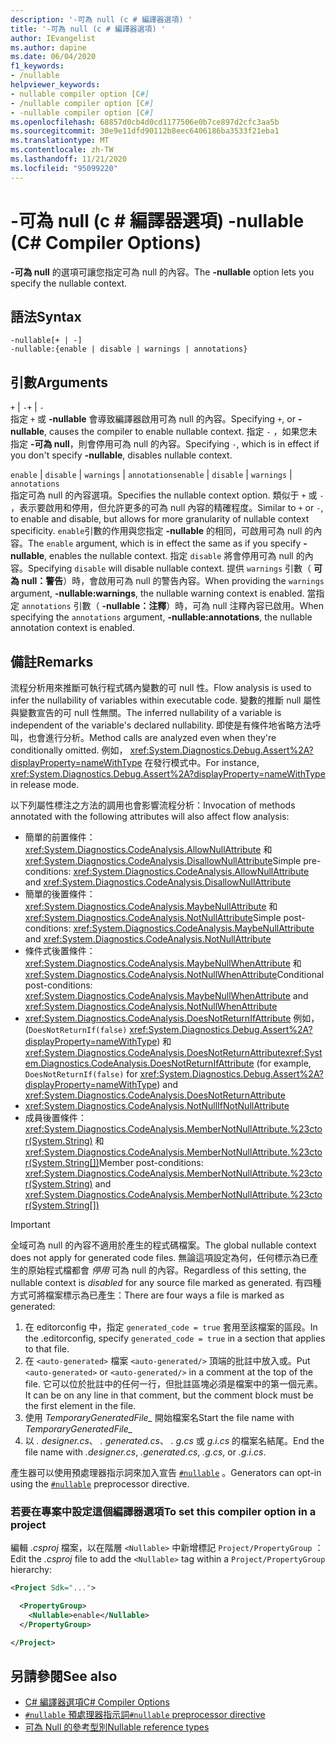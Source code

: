 ```yaml
---
description: '-可為 null (c # 編譯器選項) '
title: '-可為 null (c # 編譯器選項) '
author: IEvangelist
ms.author: dapine
ms.date: 06/04/2020
f1_keywords:
- /nullable
helpviewer_keywords:
- nullable compiler option [C#]
- /nullable compiler option [C#]
- -nullable compiler option [C#]
ms.openlocfilehash: 68857d0cb4d0cd1177506e0b7ce897d2cfc3aa5b
ms.sourcegitcommit: 30e9e11dfd90112b8eec6406186ba3533f21eba1
ms.translationtype: MT
ms.contentlocale: zh-TW
ms.lasthandoff: 11/21/2020
ms.locfileid: "95099220"
---
```

# <a name="-nullable-c-compiler-options"></a><span data-ttu-id="671f9-103">-可為 null (c # 編譯器選項) </span><span class="sxs-lookup"><span data-stu-id="671f9-103">-nullable (C# Compiler Options)</span></span>

<span data-ttu-id="671f9-104">**-可為 null** 的選項可讓您指定可為 null 的內容。</span><span class="sxs-lookup"><span data-stu-id="671f9-104">The **-nullable** option lets you specify the nullable context.</span></span>

## <a name="syntax"></a><span data-ttu-id="671f9-105">語法</span><span class="sxs-lookup"><span data-stu-id="671f9-105">Syntax</span></span>

```console
-nullable[+ | -]
-nullable:{enable | disable | warnings | annotations}
```

## <a name="arguments"></a><span data-ttu-id="671f9-106">引數</span><span class="sxs-lookup"><span data-stu-id="671f9-106">Arguments</span></span>

<span data-ttu-id="671f9-107">`+` &#124; `-`</span><span class="sxs-lookup"><span data-stu-id="671f9-107">`+` &#124; `-`</span></span>  
<span data-ttu-id="671f9-108">指定 `+` 或 **-nullable** 會導致編譯器啟用可為 null 的內容。</span><span class="sxs-lookup"><span data-stu-id="671f9-108">Specifying `+`, or **-nullable**, causes the compiler to enable nullable context.</span></span> <span data-ttu-id="671f9-109">指定 `-` ，如果您未指定 **-可為 null**，則會停用可為 null 的內容。</span><span class="sxs-lookup"><span data-stu-id="671f9-109">Specifying `-`, which is in effect if you don't specify **-nullable**, disables nullable context.</span></span>

<span data-ttu-id="671f9-110">`enable` &#124; `disable` &#124; `warnings` &#124; `annotations`</span><span class="sxs-lookup"><span data-stu-id="671f9-110">`enable` &#124; `disable` &#124; `warnings` &#124; `annotations`</span></span>  
<span data-ttu-id="671f9-111">指定可為 null 的內容選項。</span><span class="sxs-lookup"><span data-stu-id="671f9-111">Specifies the nullable context option.</span></span> <span data-ttu-id="671f9-112">類似于 `+` 或 `-` ，表示要啟用和停用，但允許更多的可為 null 內容的精確程度。</span><span class="sxs-lookup"><span data-stu-id="671f9-112">Similar to `+` or `-`, to enable and disable, but allows for more granularity of nullable context specificity.</span></span> <span data-ttu-id="671f9-113">`enable`引數的作用與您指定 **-nullable** 的相同，可啟用可為 null 的內容。</span><span class="sxs-lookup"><span data-stu-id="671f9-113">The `enable` argument, which is in effect the same as if you specify **-nullable**, enables the nullable context.</span></span> <span data-ttu-id="671f9-114">指定 `disable` 將會停用可為 null 的內容。</span><span class="sxs-lookup"><span data-stu-id="671f9-114">Specifying `disable` will disable nullable context.</span></span> <span data-ttu-id="671f9-115">提供 `warnings` 引數（ **可為 null：警告**）時，會啟用可為 null 的警告內容。</span><span class="sxs-lookup"><span data-stu-id="671f9-115">When providing the `warnings` argument, **-nullable:warnings**, the nullable warning context is enabled.</span></span> <span data-ttu-id="671f9-116">當指定 `annotations` 引數（ **-nullable：注釋**）時，可為 null 注釋內容已啟用。</span><span class="sxs-lookup"><span data-stu-id="671f9-116">When specifying the `annotations` argument, **-nullable:annotations**, the nullable annotation context is enabled.</span></span>

## <a name="remarks"></a><span data-ttu-id="671f9-117">備註</span><span class="sxs-lookup"><span data-stu-id="671f9-117">Remarks</span></span>

<span data-ttu-id="671f9-118">流程分析用來推斷可執行程式碼內變數的可 null 性。</span><span class="sxs-lookup"><span data-stu-id="671f9-118">Flow analysis is used to infer the nullability of variables within executable code.</span></span> <span data-ttu-id="671f9-119">變數的推斷 null 屬性與變數宣告的可 null 性無關。</span><span class="sxs-lookup"><span data-stu-id="671f9-119">The inferred nullability of a variable is independent of the variable's declared nullability.</span></span> <span data-ttu-id="671f9-120">即使是有條件地省略方法呼叫，也會進行分析。</span><span class="sxs-lookup"><span data-stu-id="671f9-120">Method calls are analyzed even when they're conditionally omitted.</span></span> <span data-ttu-id="671f9-121">例如， <xref:System.Diagnostics.Debug.Assert%2A?displayProperty=nameWithType> 在發行模式中。</span><span class="sxs-lookup"><span data-stu-id="671f9-121">For instance, <xref:System.Diagnostics.Debug.Assert%2A?displayProperty=nameWithType> in release mode.</span></span>

<span data-ttu-id="671f9-122">以下列屬性標注之方法的調用也會影響流程分析：</span><span class="sxs-lookup"><span data-stu-id="671f9-122">Invocation of methods annotated with the following attributes will also affect flow analysis:</span></span>

- <span data-ttu-id="671f9-123">簡單的前置條件： <xref:System.Diagnostics.CodeAnalysis.AllowNullAttribute> 和 <xref:System.Diagnostics.CodeAnalysis.DisallowNullAttribute></span><span class="sxs-lookup"><span data-stu-id="671f9-123">Simple pre-conditions: <xref:System.Diagnostics.CodeAnalysis.AllowNullAttribute> and <xref:System.Diagnostics.CodeAnalysis.DisallowNullAttribute></span></span>
- <span data-ttu-id="671f9-124">簡單的後置條件： <xref:System.Diagnostics.CodeAnalysis.MaybeNullAttribute> 和 <xref:System.Diagnostics.CodeAnalysis.NotNullAttribute></span><span class="sxs-lookup"><span data-stu-id="671f9-124">Simple post-conditions: <xref:System.Diagnostics.CodeAnalysis.MaybeNullAttribute> and <xref:System.Diagnostics.CodeAnalysis.NotNullAttribute></span></span>
- <span data-ttu-id="671f9-125">條件式後置條件： <xref:System.Diagnostics.CodeAnalysis.MaybeNullWhenAttribute> 和 <xref:System.Diagnostics.CodeAnalysis.NotNullWhenAttribute></span><span class="sxs-lookup"><span data-stu-id="671f9-125">Conditional post-conditions: <xref:System.Diagnostics.CodeAnalysis.MaybeNullWhenAttribute> and <xref:System.Diagnostics.CodeAnalysis.NotNullWhenAttribute></span></span>
- <span data-ttu-id="671f9-126"><xref:System.Diagnostics.CodeAnalysis.DoesNotReturnIfAttribute> 例如， (`DoesNotReturnIf(false)` <xref:System.Diagnostics.Debug.Assert%2A?displayProperty=nameWithType>) 和 <xref:System.Diagnostics.CodeAnalysis.DoesNotReturnAttribute></span><span class="sxs-lookup"><span data-stu-id="671f9-126"><xref:System.Diagnostics.CodeAnalysis.DoesNotReturnIfAttribute> (for example, `DoesNotReturnIf(false)` for <xref:System.Diagnostics.Debug.Assert%2A?displayProperty=nameWithType>) and <xref:System.Diagnostics.CodeAnalysis.DoesNotReturnAttribute></span></span>
- <xref:System.Diagnostics.CodeAnalysis.NotNullIfNotNullAttribute>
- <span data-ttu-id="671f9-127">成員後置條件： <xref:System.Diagnostics.CodeAnalysis.MemberNotNullAttribute.%23ctor(System.String)> 和 <xref:System.Diagnostics.CodeAnalysis.MemberNotNullAttribute.%23ctor(System.String[])></span><span class="sxs-lookup"><span data-stu-id="671f9-127">Member post-conditions: <xref:System.Diagnostics.CodeAnalysis.MemberNotNullAttribute.%23ctor(System.String)> and <xref:System.Diagnostics.CodeAnalysis.MemberNotNullAttribute.%23ctor(System.String[])></span></span>

> [!IMPORTANT]
> <span data-ttu-id="671f9-128">全域可為 null 的內容不適用於產生的程式碼檔案。</span><span class="sxs-lookup"><span data-stu-id="671f9-128">The global nullable context does not apply for generated code files.</span></span> <span data-ttu-id="671f9-129">無論這項設定為何，任何標示為已產生的原始程式檔都會 *停用* 可為 null 的內容。</span><span class="sxs-lookup"><span data-stu-id="671f9-129">Regardless of this setting, the nullable context is *disabled* for any source file marked as generated.</span></span> <span data-ttu-id="671f9-130">有四種方式可將檔案標示為已產生：</span><span class="sxs-lookup"><span data-stu-id="671f9-130">There are four ways a file is marked as generated:</span></span>
>
> 1. <span data-ttu-id="671f9-131">在 editorconfig 中，指定 `generated_code = true` 套用至該檔案的區段。</span><span class="sxs-lookup"><span data-stu-id="671f9-131">In the .editorconfig, specify `generated_code = true` in a section that applies to that file.</span></span>
> 1. <span data-ttu-id="671f9-132">在 `<auto-generated>` 檔案 `<auto-generated/>` 頂端的批註中放入或。</span><span class="sxs-lookup"><span data-stu-id="671f9-132">Put `<auto-generated>` or `<auto-generated/>` in a comment at the top of the file.</span></span> <span data-ttu-id="671f9-133">它可以位於批註中的任何一行，但批註區塊必須是檔案中的第一個元素。</span><span class="sxs-lookup"><span data-stu-id="671f9-133">It can be on any line in that comment, but the comment block must be the first element in the file.</span></span>
> 1. <span data-ttu-id="671f9-134">使用 *TemporaryGeneratedFile_* 開始檔案名</span><span class="sxs-lookup"><span data-stu-id="671f9-134">Start the file name with *TemporaryGeneratedFile_*</span></span>
> 1. <span data-ttu-id="671f9-135">以 *. designer.cs*、 *. generated.cs*、 *. g.cs* 或 *g.i.cs* 的檔案名結尾。</span><span class="sxs-lookup"><span data-stu-id="671f9-135">End the file name with *.designer.cs*, *.generated.cs*, *.g.cs*, or *.g.i.cs*.</span></span>
>
> <span data-ttu-id="671f9-136">產生器可以使用預處理器指示詞來加入宣告 [`#nullable`](../preprocessor-directives/preprocessor-nullable.md) 。</span><span class="sxs-lookup"><span data-stu-id="671f9-136">Generators can opt-in using the [`#nullable`](../preprocessor-directives/preprocessor-nullable.md) preprocessor directive.</span></span>

### <a name="to-set-this-compiler-option-in-a-project"></a><span data-ttu-id="671f9-137">若要在專案中設定這個編譯器選項</span><span class="sxs-lookup"><span data-stu-id="671f9-137">To set this compiler option in a project</span></span>

<span data-ttu-id="671f9-138">編輯 *.csproj* 檔案，以在階層 `<Nullable>` 中新增標記 `Project/PropertyGroup` ：</span><span class="sxs-lookup"><span data-stu-id="671f9-138">Edit the *.csproj* file to add the `<Nullable>` tag within a `Project/PropertyGroup` hierarchy:</span></span>

```xml
<Project Sdk="...">

  <PropertyGroup>
    <Nullable>enable</Nullable>
  </PropertyGroup>

</Project>
```

## <a name="see-also"></a><span data-ttu-id="671f9-139">另請參閱</span><span class="sxs-lookup"><span data-stu-id="671f9-139">See also</span></span>

- [<span data-ttu-id="671f9-140">C# 編譯器選項</span><span class="sxs-lookup"><span data-stu-id="671f9-140">C# Compiler Options</span></span>](./index.md)
- [<span data-ttu-id="671f9-141">`#nullable` 預處理器指示詞</span><span class="sxs-lookup"><span data-stu-id="671f9-141">`#nullable` preprocessor directive</span></span>](../preprocessor-directives/preprocessor-nullable.md)
- [<span data-ttu-id="671f9-142">可為 Null 的參考型別</span><span class="sxs-lookup"><span data-stu-id="671f9-142">Nullable reference types</span></span>](../../nullable-references.md)
